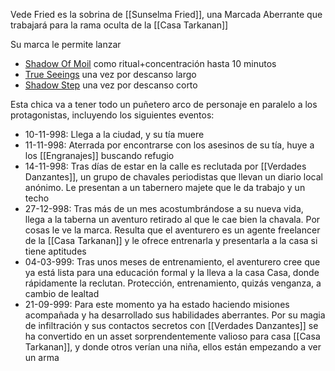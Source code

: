 Vede Fried es la sobrina de [[Sunselma Fried]], una Marcada Aberrante que trabajará para la rama oculta de la [[Casa Tarkanan]]

Su marca le permite lanzar
- [Shadow Of Moil](http://dnd5e.wikidot.com/spell:shadow-of-moil) como ritual+concentración hasta 10 minutos
- [True Seeings](https://www.dndbeyond.com/spells/2286-true-seeing) una vez por descanso largo
- [Shadow Step](https://www.5esrd.com/spellcasting/3pp-spells/spells-open-design-llc/shadow-step/) una vez por descanso corto

Esta chica va a tener todo un puñetero arco de personaje en paralelo a los protagonistas, incluyendo los siguientes eventos:
- 10-11-998: Llega a la ciudad, y su tía muere
- 11-11-998: Aterrada por encontrarse con los asesinos de su tía, huye a los [[Engranajes]] buscando refugio
- 14-11-998: Tras días de estar en la calle es reclutada por [[Verdades Danzantes]], un grupo de chavales periodistas que llevan un diario local anónimo. Le presentan a un tabernero majete que le da trabajo y un techo
- 27-12-998: Tras más de un mes acostumbrándose a su nueva vida, llega a la taberna un aventuro retirado al que le cae bien la chavala. Por cosas le ve la marca. Resulta que el aventurero es un agente freelancer de la [[Casa Tarkanan]] y le ofrece entrenarla y presentarla a la casa si tiene aptitudes
- 04-03-999: Tras unos meses de entrenamiento, el aventurero cree que ya está lista para una educación formal y la lleva a la casa Casa, donde rápidamente la reclutan. Protección, entrenamiento, quizás venganza, a cambio de lealtad
- 21-09-999: Para este momento ya ha estado haciendo misiones acompañada y ha desarrollado sus habilidades aberrantes. Por su magia de infiltración y sus contactos secretos con [[Verdades Danzantes]] se ha convertido en un asset sorprendentemente valioso para casa [[Casa Tarkanan]], y donde otros verían una niña, ellos están empezando a ver un arma